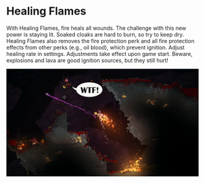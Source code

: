 # Healing Flames

With Healing Flames, fire heals all wounds. The challenge with this new power is staying lit.
Soaked cloaks are hard to burn, so try to keep dry. Healing Flames also removes the fire protection
perk and all fire protection effects from other perks (e.g., oil blood), which prevent ignition.
Adjust healing rate in settings. Adjustments take effect upon game start. Beware, explosions and
lava are good ignition sources, but they still hurt!

![](workshop_preview_image.png)